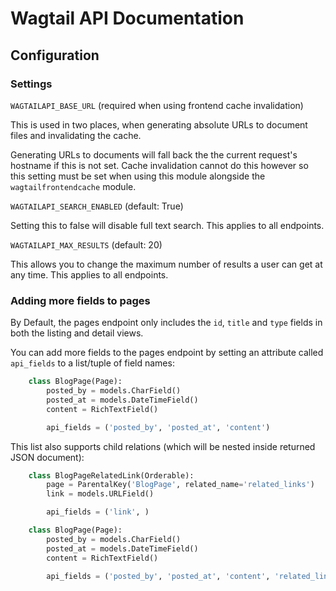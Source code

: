# Wagtail API Documentation

## Configuration

### Settings

``WAGTAILAPI_BASE_URL`` (required when using frontend cache invalidation)

This is used in two places, when generating absolute URLs to document files and invalidating the cache.

Generating URLs to documents will fall back the the current request's hostname if this is not set. Cache invalidation cannot do this however so this setting must be set when using this module alongside the ``wagtailfrontendcache`` module.


``WAGTAILAPI_SEARCH_ENABLED`` (default: True)

Setting this to false will disable full text search. This applies to all endpoints.


``WAGTAILAPI_MAX_RESULTS`` (default: 20)

This allows you to change the maximum number of results a user can get at any time. This applies to all endpoints.


### Adding more fields to pages

By Default, the pages endpoint only includes the ``id``, ``title`` and ``type`` fields in both the listing and detail views.

You can add more fields to the pages endpoint by setting an attribute called ``api_fields`` to a list/tuple of field names:

```python
    class BlogPage(Page):  
        posted_by = models.CharField()
        posted_at = models.DateTimeField()
        content = RichTextField()

        api_fields = ('posted_by', 'posted_at', 'content')
```


This list also supports child relations (which will be nested inside returned JSON document):

```python
    class BlogPageRelatedLink(Orderable):
        page = ParentalKey('BlogPage', related_name='related_links')
        link = models.URLField()

        api_fields = ('link', )

    class BlogPage(Page):  
        posted_by = models.CharField()
        posted_at = models.DateTimeField()
        content = RichTextField()

        api_fields = ('posted_by', 'posted_at', 'content', 'related_links')
```
